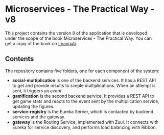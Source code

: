 # Microservices - The Practical Way - v8

This project contains the version 8 of the application that is developed under the scope of the book Microservices - The Practical Way. 
You can get a copy of the book on [Leanpub](https://leanpub.com/microservices-thepracticalway).

## Contents

The repository contains five folders, one for each component of the system:

* **social-multiplication** is one of the backend services. It has a REST API to get and provide results to simple multiplications. When an attempt is sent, it triggers an *event*.
* **gamification** is the second backend service. It provides a REST API to get game stats and reacts to the event sent by the multiplication service, updating the figures.
* **service-registry** is the Eureka Server, which is contacted by backend services and the gateway.
* **gateway** is the Routing Service, implemented with Zuul. It connects with Eureka for service discovery, and performs load balancing with Ribbon.

